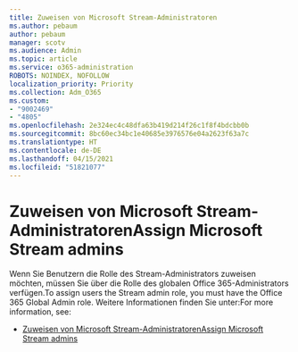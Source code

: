 ```yaml
---
title: Zuweisen von Microsoft Stream-Administratoren
ms.author: pebaum
author: pebaum
manager: scotv
ms.audience: Admin
ms.topic: article
ms.service: o365-administration
ROBOTS: NOINDEX, NOFOLLOW
localization_priority: Priority
ms.collection: Adm_O365
ms.custom:
- "9002469"
- "4805"
ms.openlocfilehash: 2e324ec4c48dfa63b419d214f26c1f8f4bdcbb0b
ms.sourcegitcommit: 8bc60ec34bc1e40685e3976576e04a2623f63a7c
ms.translationtype: HT
ms.contentlocale: de-DE
ms.lasthandoff: 04/15/2021
ms.locfileid: "51821077"
---
```

# <a name="assign-microsoft-stream-admins"></a><span data-ttu-id="91b7c-102">Zuweisen von Microsoft Stream-Administratoren</span><span class="sxs-lookup"><span data-stu-id="91b7c-102">Assign Microsoft Stream admins</span></span>

<span data-ttu-id="91b7c-103">Wenn Sie Benutzern die Rolle des Stream-Administrators zuweisen möchten, müssen Sie über die Rolle des globalen Office 365-Administrators verfügen.</span><span class="sxs-lookup"><span data-stu-id="91b7c-103">To assign users the Stream admin role, you must have the Office 365 Global Admin role.</span></span> <span data-ttu-id="91b7c-104">Weitere Informationen finden Sie unter:</span><span class="sxs-lookup"><span data-stu-id="91b7c-104">For more information, see:</span></span>

- [<span data-ttu-id="91b7c-105">Zuweisen von Microsoft Stream-Administratoren</span><span class="sxs-lookup"><span data-stu-id="91b7c-105">Assign Microsoft Stream admins</span></span>](https://docs.microsoft.com/stream/assign-administrator-user-role)
